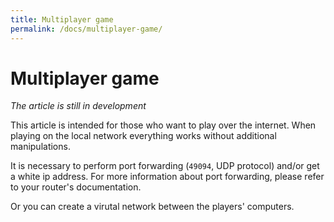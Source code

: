 ```yaml
---
title: Multiplayer game
permalink: /docs/multiplayer-game/
---
```


# Multiplayer game

*The article is still in development*

This article is intended for those who want to play over the internet. When playing on the local network everything works without additional manipulations.

It is necessary to perform port forwarding (`49094`, UDP protocol) and/or get a white ip address. For more information about port forwarding, please refer to your router's documentation.

Or you can create a virutal network between the players' computers.
